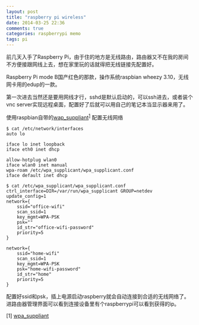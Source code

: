 ```yaml
---
layout: post
title: "raspberry pi wireless"
date: 2014-03-25 22:36
comments: true
categories: raspberrypi memo
tags: pi
---
```


前几天入手了Raspberry Pi，由于住的地方是无线路由，路由器又不在我的房间不方便接跟网线上去，想在家里玩的话就得把无线链接先配置好。

Raspberry Pi mode B国产红色的那款，操作系统raspbian wheezy 3.10，无线网卡用的edup的一款。

第一次进去当然还是要用网线才行，sshd是默认启动的，可以ssh进去，或者装个vnc server实现远程桌面，配置好了后就可以用自己的笔记本当显示器来用了。

使用raspbian自带的<u>wap_suppliant</u><sup>[1](#1)</sup> 配置无线网络
<!-- more -->
	
	$ cat /etc/network/interfaces
	auto lo

	iface lo inet loopback
	iface eth0 inet dhcp

	allow-hotplug wlan0
	iface wlan0 inet manual
	wpa-roam /etc/wpa_supplicant/wpa_supplicant.conf
	iface default inet dhcp	
	
	$ cat /etc/wpa_supplicant/wpa_supplicant.conf
	ctrl_interface=DIR=/var/run/wpa_supplicant GROUP=netdev
	update_config=1
	network={
        ssid="office-wifi"
        scan_ssid=1
		key_mgmt=WPA-PSK
        psk=""
        id_str="office-wifi-password"
        priority=5
	}

	network={
        ssid="home-wifi"
        scan_ssid=1
		key_mgmt=WPA-PSK
        psk="home-wifi-password"
        id_str="home"
        priority=5
	}

配置好ssid和psk，插上电源启动raspberry就会自动连接到合适的无线网络了。进路由器管理界面可以看到连接设备里有个raspberrypi可以看到获得的ip。

<a id="1">[1] [wpa_suppliant](http://hostap.epitest.fi/wpa_supplicant/)
